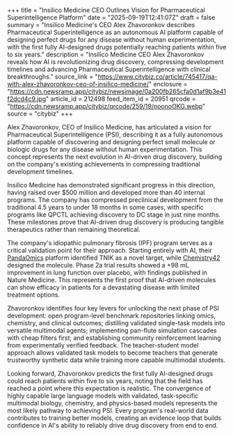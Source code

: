 +++
title = "Insilico Medicine CEO Outlines Vision for Pharmaceutical Superintelligence Platform"
date = "2025-09-19T12:41:07Z"
draft = false
summary = "Insilico Medicine's CEO Alex Zhavoronkov describes Pharmaceutical Superintelligence as an autonomous AI platform capable of designing perfect drugs for any disease without human experimentation, with the first fully AI-designed drugs potentially reaching patients within five to six years."
description = "Insilico Medicine CEO Alex Zhavoronkov reveals how AI is revolutionizing drug discovery, compressing development timelines and advancing Pharmaceutical Superintelligence with clinical breakthroughs."
source_link = "https://www.citybiz.co/article/745417/qa-with-alex-zhavoronkov-ceo-of-insilico-medicine/"
enclosure = "https://cdn.newsramp.app/citybiz/newsimage/0a200fb265cfa0d1af9b3e41f2dcd4c9.jpg"
article_id = 212498
feed_item_id = 20951
qrcode = "https://cdn.newsramp.app/citybiz/qrcode/259/19/noonoOKG.webp"
source = "citybiz"
+++

<p>Alex Zhavoronkov, CEO of Insilico Medicine, has articulated a vision for Pharmaceutical Superintelligence (PSI), describing it as a fully autonomous platform capable of discovering and designing perfect small molecule or biologic drugs for any disease without human experimentation. This concept represents the next evolution in AI-driven drug discovery, building on the company's existing achievements in compressing traditional development timelines.</p><p>Insilico Medicine has demonstrated significant progress in this direction, having raised over $500 million and developed more than 40 internal programs. The company has compressed preclinical development from the traditional 4.5 years to under 18 months in some cases, with specific programs like QPCTL achieving discovery to DC stage in just nine months. These milestones prove that AI-driven drug discovery is producing tangible therapeutics rather than remaining theoretical.</p><p>The company's idiopathic pulmonary fibrosis (IPF) program serves as a critical validation point for their approach. Starting entirely with AI, their <a href="https://insilico.com/pandaomics" rel="nofollow" target="_blank">PandaOmics</a> platform identified TNIK as a novel target, while <a href="https://insilico.com/chemistry42" rel="nofollow" target="_blank">Chemistry42</a> designed the molecule. Phase 2a trial results showed a +98 mL improvement in lung function over placebo, with findings published in Nature Medicine. This represents the first proof that AI-driven molecules can show efficacy in patients for a devastating disease with limited treatment options.</p><p>Zhavoronkov identifies four key levers for unlocking the next phase of PSI development: open program-level benchmark repositories linking omics, chemistry, and clinical outcomes; distilling validated single-task models into versatile multimodal agents; implementing pan-flute simulation cascades with cheap filters first; and establishing community reinforcement learning from experimentally verified feedback. The teacher-student model approach allows validated task models to become teachers that generate trustworthy synthetic data while training more capable multimodal students.</p><p>Looking forward, Zhavoronkov predicts the first fully AI-designed drugs could reach patients within five to six years, noting that the field has reached a point where this expectation is realistic. The convergence of highly capable large language models with validated, task-specific multimodal biology, chemistry, and physics-based models represents the most likely pathway to achieving PSI. Every program's real-world data contributes to training better models, creating an evidence loop that builds confidence in AI's ability to reliably drive drug discovery from end to end.</p>